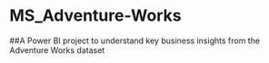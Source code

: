 # MS_Adventure-Works
##A Power BI project to understand key business insights from the Adventure Works dataset
